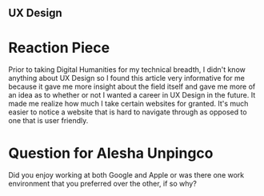 ## UX Design

# Reaction Piece
Prior to taking Digital Humanities for my technical breadth, I didn't know anything about UX Design so I found this article very informative for me because it gave me more insight about the field itself and gave me more of an idea as to whether or not I wanted a career in UX Design in the future. It made me realize how much I take certain websites for granted. It's much easier to notice a website that is hard to navigate through as opposed to one that is user friendly.

# Question for Alesha Unpingco
Did you enjoy working at both Google and Apple or was there one work environment that you preferred over the other, if so why?